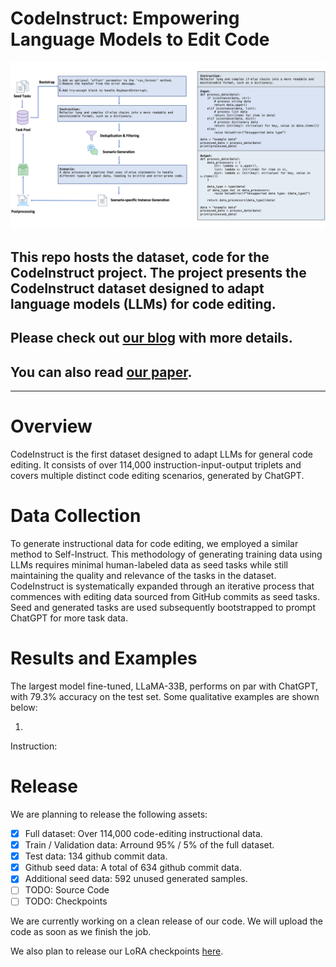 # CodeInstruct: Empowering Language Models to Edit Code

![Alt text](./fig/demo.png "Pipeline & Example")

## This repo hosts the dataset, code for the CodeInstruct project. The project presents the CodeInstruct dataset designed to adapt language models (LLMs) for code editing. 


## Please check out [our blog](https://blog.nus.edu.sg/kaixinli/2023/05/23/codeinstruct/) with more details. 

## You can also read [our paper]().

-------------------
# Overview
CodeInstruct is the first dataset designed to adapt LLMs for general code editing. It consists of over 114,000 instruction-input-output triplets and covers multiple distinct code editing scenarios, generated by ChatGPT. 



# Data Collection
To generate instructional data for code editing, we employed a similar method to Self-Instruct. This methodology of generating training data using LLMs requires minimal human-labeled data as seed tasks while still maintaining the quality and relevance of the tasks in the dataset. CodeInstruct is systematically expanded through an iterative process that commences with editing data sourced from GitHub commits as seed tasks. Seed and generated tasks are used subsequently bootstrapped to prompt ChatGPT for more task data. 


# Results and Examples
The largest model fine-tuned, LLaMA-33B, performs on par with ChatGPT, with 79.3% accuracy on the test set. Some qualitative examples are shown below:

1. 
Instruction:

# Release
We are planning to release the following assets:
- [x] Full dataset: Over 114,000 code-editing instructional data.
- [x] Train / Validation data: Arround 95% / 5% of the full dataset.
- [x] Test data: 134 github commit data.
- [x] Github seed data: A total of 634 github commit data.
- [x] Additional seed data: 592 unused generated samples.
- [ ] TODO: Source Code
- [ ] TODO: Checkpoints

We are currently working on a clean release of our code. We will upload the code as soon as we finish the job.

We also plan to release our LoRA checkpoints [here](https://huggingface.co/happylkx).